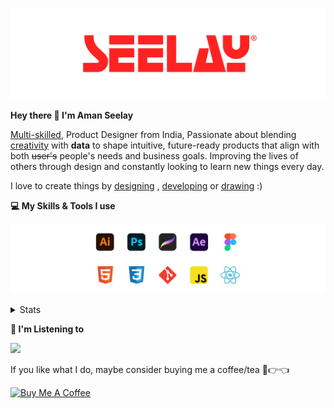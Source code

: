 [![banner](./images/seelay.svg)](https://www.seelay.in)

**Hey there 👋 I'm Aman Seelay**

[Multi-skilled](https://www.seelay.in/#skills), Product Designer from India, Passionate about blending [creativity](https://illustrations.seelay.in) with <b>data</b> to shape intuitive, future-ready products that align with both <s>user's</s> people's needs and business goals. Improving the lives of others through design and constantly looking to learn new things every day.

I love to create things by [designing](https://www.seelay.in/#work) , [developing](https://www.seelay.in/#projects) or [drawing](https://art.seelay.in) :)

**💻 My Skills & Tools I use**

[![banner](./images/skills&tools.svg)](https://www.seelay.in/about)

<details>
  <summary>Stats</summary>

---

<!--START_SECTION:waka-->
![Profile Views](http://img.shields.io/badge/Profile%20Views-6-blue)

**🐱 My GitHub Data** 

> 📦 605.1 kB Used in GitHub's Storage 
 > 
> 🏆 0 Contributions in the Year 2025
 > 
> 💼 Opted to Hire
 > 
> 📜 1 Public Repository 
 > 
> 🔑 26 Private Repository 
 > 
**I'm a Night 🦉** 

```text
🌞 Morning                407 commits         ████░░░░░░░░░░░░░░░░░░░░░   14.47 % 
🌆 Daytime                354 commits         ███░░░░░░░░░░░░░░░░░░░░░░   12.58 % 
🌃 Evening                849 commits         ████████░░░░░░░░░░░░░░░░░   30.18 % 
🌙 Night                  1203 commits        ███████████░░░░░░░░░░░░░░   42.77 % 
```
📅 **I'm Most Productive on Sunday** 

```text
Monday                   290 commits         ███░░░░░░░░░░░░░░░░░░░░░░   10.31 % 
Tuesday                  454 commits         ████░░░░░░░░░░░░░░░░░░░░░   16.14 % 
Wednesday                393 commits         ███░░░░░░░░░░░░░░░░░░░░░░   13.97 % 
Thursday                 429 commits         ████░░░░░░░░░░░░░░░░░░░░░   15.25 % 
Friday                   393 commits         ███░░░░░░░░░░░░░░░░░░░░░░   13.97 % 
Saturday                 337 commits         ███░░░░░░░░░░░░░░░░░░░░░░   11.98 % 
Sunday                   517 commits         █████░░░░░░░░░░░░░░░░░░░░   18.38 % 
```


📊 **This Week I Spent My Time On** 

```text
🕑︎ Time Zone: Asia/Kolkata

💬 Programming Languages: 
Other                    1 hr 27 mins        █████████████░░░░░░░░░░░░   53.80 % 
JavaScript               31 mins             █████░░░░░░░░░░░░░░░░░░░░   19.51 % 
Vue.js                   14 mins             ██░░░░░░░░░░░░░░░░░░░░░░░   08.97 % 
JSON                     13 mins             ██░░░░░░░░░░░░░░░░░░░░░░░   08.06 % 
HTML                     7 mins              █░░░░░░░░░░░░░░░░░░░░░░░░   04.66 % 

🔥 Editors: 
Chrome                   1 hr 36 mins        ███████████████░░░░░░░░░░   59.29 % 
VS Code                  1 hr 6 mins         ██████████░░░░░░░░░░░░░░░   40.71 % 

💻 Operating System: 
Windows                  2 hrs 42 mins       █████████████████████████   100.00 % 
```

**I Mostly Code in JavaScript** 

```text
JavaScript               17 repos            ███████████████░░░░░░░░░░   60.71 % 
HTML                     4 repos             ████░░░░░░░░░░░░░░░░░░░░░   14.29 % 
TypeScript               4 repos             ████░░░░░░░░░░░░░░░░░░░░░   14.29 % 
Java                     2 repos             ██░░░░░░░░░░░░░░░░░░░░░░░   07.14 % 
Astro                    1 repo              █░░░░░░░░░░░░░░░░░░░░░░░░   03.57 % 
```




 Last Updated on 03/05/2025 06:47:01 UTC
<!--END_SECTION:waka-->

---

 </details>

**🎵 I'm Listening to**

<object data="https://now-play.vercel.app/api/generate?uid=7a17a86e-d6b7-43b5-8d9c-1d6dae42a779" >

  <img src="https://now-play.vercel.app/api/generate?uid=7a17a86e-d6b7-43b5-8d9c-1d6dae42a779" />

</object>

If you like what I do, maybe consider buying me a coffee/tea 🥺👉👈

<a href="https://www.buymeacoffee.com/seelay" target="_blank"><img src="https://cdn.buymeacoffee.com/buttons/v2/default-red.png" alt="Buy Me A Coffee" width="150" ></a>
